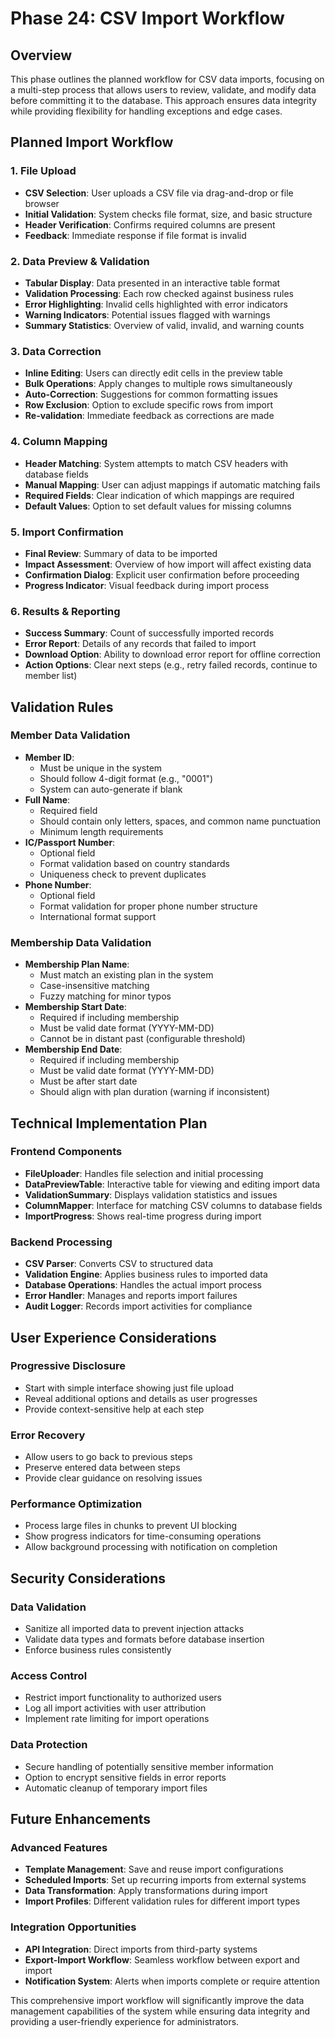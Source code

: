 # Phase 24: CSV Import Workflow

## Overview
This phase outlines the planned workflow for CSV data imports, focusing on a multi-step process that allows users to review, validate, and modify data before committing it to the database. This approach ensures data integrity while providing flexibility for handling exceptions and edge cases.

## Planned Import Workflow

### 1. File Upload
- **CSV Selection**: User uploads a CSV file via drag-and-drop or file browser
- **Initial Validation**: System checks file format, size, and basic structure
- **Header Verification**: Confirms required columns are present
- **Feedback**: Immediate response if file format is invalid

### 2. Data Preview & Validation
- **Tabular Display**: Data presented in an interactive table format
- **Validation Processing**: Each row checked against business rules
- **Error Highlighting**: Invalid cells highlighted with error indicators
- **Warning Indicators**: Potential issues flagged with warnings
- **Summary Statistics**: Overview of valid, invalid, and warning counts

### 3. Data Correction
- **Inline Editing**: Users can directly edit cells in the preview table
- **Bulk Operations**: Apply changes to multiple rows simultaneously
- **Auto-Correction**: Suggestions for common formatting issues
- **Row Exclusion**: Option to exclude specific rows from import
- **Re-validation**: Immediate feedback as corrections are made

### 4. Column Mapping
- **Header Matching**: System attempts to match CSV headers with database fields
- **Manual Mapping**: User can adjust mappings if automatic matching fails
- **Required Fields**: Clear indication of which mappings are required
- **Default Values**: Option to set default values for missing columns

### 5. Import Confirmation
- **Final Review**: Summary of data to be imported
- **Impact Assessment**: Overview of how import will affect existing data
- **Confirmation Dialog**: Explicit user confirmation before proceeding
- **Progress Indicator**: Visual feedback during import process

### 6. Results & Reporting
- **Success Summary**: Count of successfully imported records
- **Error Report**: Details of any records that failed to import
- **Download Option**: Ability to download error report for offline correction
- **Action Options**: Clear next steps (e.g., retry failed records, continue to member list)

## Validation Rules

### Member Data Validation
- **Member ID**: 
  - Must be unique in the system
  - Should follow 4-digit format (e.g., "0001")
  - System can auto-generate if blank
- **Full Name**: 
  - Required field
  - Should contain only letters, spaces, and common name punctuation
  - Minimum length requirements
- **IC/Passport Number**:
  - Optional field
  - Format validation based on country standards
  - Uniqueness check to prevent duplicates
- **Phone Number**:
  - Optional field
  - Format validation for proper phone number structure
  - International format support

### Membership Data Validation
- **Membership Plan Name**:
  - Must match an existing plan in the system
  - Case-insensitive matching
  - Fuzzy matching for minor typos
- **Membership Start Date**:
  - Required if including membership
  - Must be valid date format (YYYY-MM-DD)
  - Cannot be in distant past (configurable threshold)
- **Membership End Date**:
  - Required if including membership
  - Must be valid date format (YYYY-MM-DD)
  - Must be after start date
  - Should align with plan duration (warning if inconsistent)

## Technical Implementation Plan

### Frontend Components
- **FileUploader**: Handles file selection and initial processing
- **DataPreviewTable**: Interactive table for viewing and editing import data
- **ValidationSummary**: Displays validation statistics and issues
- **ColumnMapper**: Interface for matching CSV columns to database fields
- **ImportProgress**: Shows real-time progress during import

### Backend Processing
- **CSV Parser**: Converts CSV to structured data
- **Validation Engine**: Applies business rules to imported data
- **Database Operations**: Handles the actual import process
- **Error Handler**: Manages and reports import failures
- **Audit Logger**: Records import activities for compliance

## User Experience Considerations

### Progressive Disclosure
- Start with simple interface showing just file upload
- Reveal additional options and details as user progresses
- Provide context-sensitive help at each step

### Error Recovery
- Allow users to go back to previous steps
- Preserve entered data between steps
- Provide clear guidance on resolving issues

### Performance Optimization
- Process large files in chunks to prevent UI blocking
- Show progress indicators for time-consuming operations
- Allow background processing with notification on completion

## Security Considerations

### Data Validation
- Sanitize all imported data to prevent injection attacks
- Validate data types and formats before database insertion
- Enforce business rules consistently

### Access Control
- Restrict import functionality to authorized users
- Log all import activities with user attribution
- Implement rate limiting for import operations

### Data Protection
- Secure handling of potentially sensitive member information
- Option to encrypt sensitive fields in error reports
- Automatic cleanup of temporary import files

## Future Enhancements

### Advanced Features
- **Template Management**: Save and reuse import configurations
- **Scheduled Imports**: Set up recurring imports from external systems
- **Data Transformation**: Apply transformations during import
- **Import Profiles**: Different validation rules for different import types

### Integration Opportunities
- **API Integration**: Direct imports from third-party systems
- **Export-Import Workflow**: Seamless workflow between export and import
- **Notification System**: Alerts when imports complete or require attention

This comprehensive import workflow will significantly improve the data management capabilities of the system while ensuring data integrity and providing a user-friendly experience for administrators.
